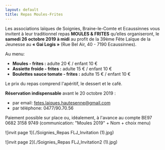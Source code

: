 ```yaml
---
layout: default
title: Repas Moules-Frites
---
```


Les associations laïques de Soignies, Braine-le-Comte et Ecaussinnes vous invitent à leur traditionnel repas **MOULES & FRITES** qu’elles organiseront, le **samedi 26 octobre 2019 à midi** au profit de la 39ème Fête Laïque de la Jeunesse au **« Gai Logis »** (Rue Bel Air, 40 - 7190 Ecaussinnes).

Au menu:

* **Moules - frites :** adulte 20 € / enfant 10 €
* **Assiette froide - frites :** adulte 15 € / enfant 10 €
* **Boulettes sauce tomate - frites :** adulte 15 € / enfant 10 €

Le prix du repas comprend l'apéritif, le dessert et le café.

**Réservation indispensable** avant le 20 octobre 2019 :
* par email: fetes.laiques.hautesenne@gmail.com
* par téléphone: 0477/90.70.56

Paiement possible sur place ou, idéalement, à l'avance au compte BE97 0682 3158 9749 (communication: "Moules 2019" + Nom + choix menu)

![invit page 1](./Soignies_Repas FLJ_Invitation (1).jpg)

![invit page 2](./Soignies_Repas FLJ_Invitation2 (1).jpg)
